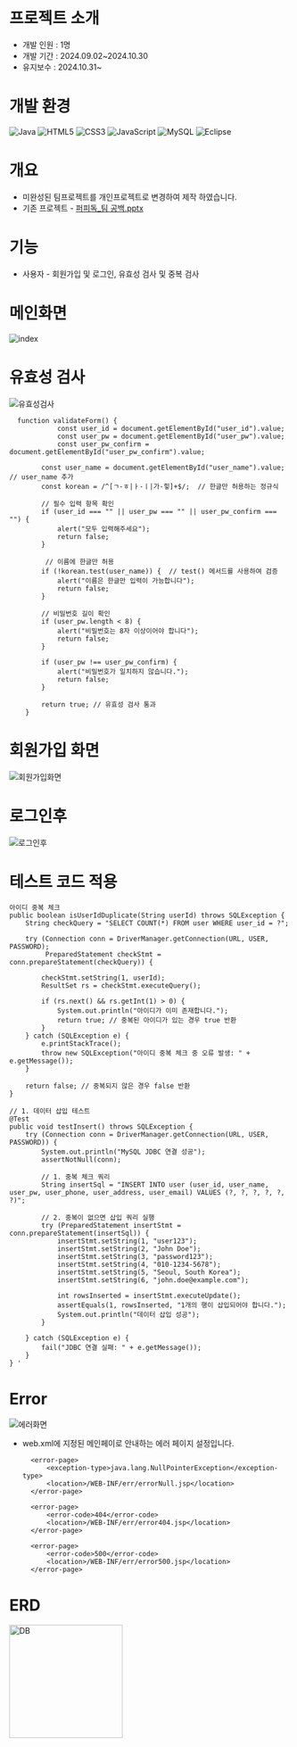 # 프로젝트 소개 
* 개발 인원 : 1명
* 개발 기간 : 2024.09.02~2024.10.30
* 유지보수 : 2024.10.31~

# 개발 환경 
![Java](https://img.shields.io/badge/java-%23ED8B00.svg?style=for-the-badge&logo=openjdk&logoColor=white) ![HTML5](https://img.shields.io/badge/html5-%23E34F26.svg?style=for-the-badge&logo=html5&logoColor=white) ![CSS3](https://img.shields.io/badge/css3-%231572B6.svg?style=for-the-badge&logo=css3&logoColor=white) ![JavaScript](https://img.shields.io/badge/javascript-%23323330.svg?style=for-the-badge&logo=javascript&logoColor=%23F7DF1E) ![MySQL](https://img.shields.io/badge/mysql-4479A1.svg?style=for-the-badge&logo=mysql&logoColor=white) ![Eclipse](https://img.shields.io/badge/Eclipse-FE7A16.svg?style=for-the-badge&logo=Eclipse&logoColor=white)

# 개요
* 미완성된 팀프로젝트를 개인프로젝트로 변경하여 제작 하였습니다.
* 기존 프로젝트 - [퍼피독_팀 공백.pptx](https://github.com/user-attachments/files/17588825/_.pptx)

# 기능
* 사용자 - 회원가입 및 로그인, 유효성 검사 및 중복 검사

# 메인화면
![index](https://github.com/user-attachments/assets/0a38b787-6d07-4e12-a49b-589da986237a)


# 유효성 검사
![유효성검사](https://github.com/user-attachments/assets/212868e5-fc9e-4861-bdd3-f930fa72e4a6)

	  function validateForm() {
	            const user_id = document.getElementById("user_id").value;
	            const user_pw = document.getElementById("user_pw").value;
	            const user_pw_confirm = document.getElementById("user_pw_confirm").value;
         
            const user_name = document.getElementById("user_name").value;  // user_name 추가
            const korean = /^[ㄱ-ㅎ|ㅏ-ㅣ|가-힣]+$/;  // 한글만 허용하는 정규식

            // 필수 입력 항목 확인
            if (user_id === "" || user_pw === "" || user_pw_confirm === "") {
                alert("모두 입력해주세요");
                return false;
            }
			
        	 // 이름에 한글만 허용
            if (!korean.test(user_name)) {  // test() 메서드를 사용하여 검증
                alert("이름은 한글만 입력이 가능합니다");
                return false;
            }
            
            // 비밀번호 길이 확인
            if (user_pw.length < 8) {
                alert("비밀번호는 8자 이상이어야 합니다");
                return false;
            }

            if (user_pw !== user_pw_confirm) {
                alert("비밀번호가 일치하지 않습니다.");
                return false;
            }

            return true; // 유효성 검사 통과
        }

# 회원가입 화면 

![회원가입화면](https://github.com/user-attachments/assets/28fbf127-84c8-4a7c-803b-a73fca641bd5)


# 로그인후

![로그인후](https://github.com/user-attachments/assets/222b64e5-29f5-4c0a-a6ff-db6a089200ad)

# 테스트 코드 적용	

    아이디 중복 체크
    public boolean isUserIdDuplicate(String userId) throws SQLException {
        String checkQuery = "SELECT COUNT(*) FROM user WHERE user_id = ?";
        
        try (Connection conn = DriverManager.getConnection(URL, USER, PASSWORD);
             PreparedStatement checkStmt = conn.prepareStatement(checkQuery)) {
            
            checkStmt.setString(1, userId);
            ResultSet rs = checkStmt.executeQuery();
            
            if (rs.next() && rs.getInt(1) > 0) {
                System.out.println("아이디가 이미 존재합니다.");
                return true; // 중복된 아이디가 있는 경우 true 반환
            }
        } catch (SQLException e) {
            e.printStackTrace();
            throw new SQLException("아이디 중복 체크 중 오류 발생: " + e.getMessage());
        }
        
        return false; // 중복되지 않은 경우 false 반환
    }

    // 1. 데이터 삽입 테스트
    @Test
    public void testInsert() throws SQLException {
        try (Connection conn = DriverManager.getConnection(URL, USER, PASSWORD)) {
            System.out.println("MySQL JDBC 연결 성공");
            assertNotNull(conn);

            // 1. 중복 체크 쿼리
            String insertSql = "INSERT INTO user (user_id, user_name, user_pw, user_phone, user_address, user_email) VALUES (?, ?, ?, ?, ?, ?)";

            // 2. 중복이 없으면 삽입 쿼리 실행
            try (PreparedStatement insertStmt = conn.prepareStatement(insertSql)) {
                insertStmt.setString(1, "user123");
                insertStmt.setString(2, "John Doe");
                insertStmt.setString(3, "password123");
                insertStmt.setString(4, "010-1234-5678");
                insertStmt.setString(5, "Seoul, South Korea");
                insertStmt.setString(6, "john.doe@example.com");

                int rowsInserted = insertStmt.executeUpdate();
                assertEquals(1, rowsInserted, "1개의 행이 삽입되어야 합니다.");
                System.out.println("데이터 삽입 성공");
            }

        } catch (SQLException e) {
            fail("JDBC 연결 실패: " + e.getMessage());
        }
    } '

# Error
![에러화면](https://github.com/user-attachments/assets/6830d5cb-e34b-416b-a638-41f7d140ab0a)
* web.xml에 지정된 메인페이로 안내하는 에러 페이지 설정입니다.

        <error-page>
        	<exception-type>java.lang.NullPointerException</exception-type>
           	<location>/WEB-INF/err/errorNull.jsp</location>
        </error-page>
	
    	<error-page>
    		<error-code>404</error-code>
       		<location>/WEB-INF/err/error404.jsp</location>
    	</error-page>
    	
    	<error-page>
    		<error-code>500</error-code>
       		<location>/WEB-INF/err/error500.jsp</location>
    	</error-page>	



# ERD
<img width="203" alt="DB" src="https://github.com/user-attachments/assets/e56b815b-7f68-4726-a07f-34475a035007">


    
